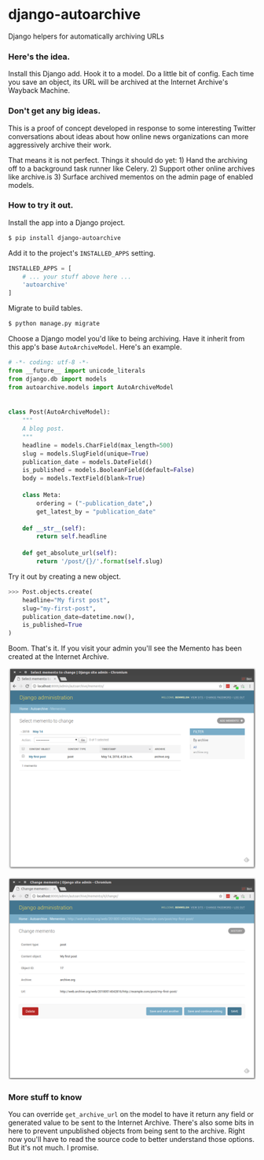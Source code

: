 # django-autoarchive

Django helpers for automatically archiving URLs


### Here's the idea.

Install this Django add. Hook it to a model. Do a little bit of config. Each time you save an object, its URL will be archived at the Internet Archive's Wayback Machine.

### Don't get any big ideas.

This is a proof of concept developed in response to some interesting Twitter conversations about ideas about how online news organizations can more aggressively archive their work.

That means it is not perfect. Things it should do yet: 1) Hand the archiving off to a background task runner like Celery. 2) Support other online archives like archive.is 3) Surface archived mementos on the admin page of enabled models.

### How to try it out.

Install the app into a Django project.

```bash
$ pip install django-autoarchive
```

Add it to the project's `INSTALLED_APPS` setting.

```python
INSTALLED_APPS = [
    # ... your stuff above here ...
    'autoarchive'
]
```

Migrate to build tables.

```bash
$ python manage.py migrate
```

Choose a Django model you'd like to being archiving. Have it inherit from this app's base `AutoArchiveModel`. Here's an example.

```python
# -*- coding: utf-8 -*-
from __future__ import unicode_literals
from django.db import models
from autoarchive.models import AutoArchiveModel


class Post(AutoArchiveModel):
    """
    A blog post.
    """
    headline = models.CharField(max_length=500)
    slug = models.SlugField(unique=True)
    publication_date = models.DateField()
    is_published = models.BooleanField(default=False)
    body = models.TextField(blank=True)

    class Meta:
        ordering = ("-publication_date",)
        get_latest_by = "publication_date"

    def __str__(self):
        return self.headline

    def get_absolute_url(self):
        return '/post/{}/'.format(self.slug)
```

Try it out by creating a new object.

```python
>>> Post.objects.create(
    headline="My first post",
    slug="my-first-post",
    publication_date=datetime.now(),
    is_published=True
)
```

Boom. That's it. If you visit your admin you'll see the Memento has been created at the Internet Archive.

![](example/img/list.png)

![](example/img/detail.png)

### More stuff to know

You can override `get_archive_url` on the model to have it return any field or generated value to be sent to the Internet Archive. There's also some bits in here to prevent unpublished objects from being sent to the archive. Right now you'll have to read the source code to better understand those options. But it's not much. I promise. 
